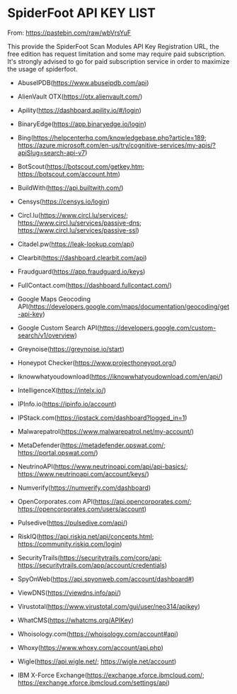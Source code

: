 # SpiderFoot API KEY LIST

From: <https://pastebin.com/raw/wbVrsYuF>

This provide the SpiderFoot Scan Modules API Key Registration URL, the free edition has request limitation and some may require paid subscription. It's strongly advised to go for paid subscription service in order to maximize the usage of spiderfoot.

- AbuseIPDB(https://www.abuseipdb.com/api)

- AlienVault OTX(https://otx.alienvault.com/)

- Apility(https://dashboard.apility.io/#/login)

- BinaryEdge(https://app.binaryedge.io/login)

- Bing(https://helpcenterhq.com/knowledgebase.php?article=189; https://azure.microsoft.com/en-us/try/cognitive-services/my-apis/?apiSlug=search-api-v7)

- BotScout(https://botscout.com/getkey.htm; https://botscout.com/account.htm)

- BuildWith(https://api.builtwith.com/)

- Censys(https://censys.io/login)

- Circl.lu(https://www.circl.lu/services/; https://www.circl.lu/services/passive-dns; https://www.circl.lu/services/passive-ssl)

- Citadel.pw(https://leak-lookup.com/api)

- Clearbit(https://dashboard.clearbit.com/api)

- Fraudguard(https://app.fraudguard.io/keys)

- FullContact.com(https://dashboard.fullcontact.com/)

- Google Maps Geocoding API(https://developers.google.com/maps/documentation/geocoding/get-api-key)

- Google Custom Search API(https://developers.google.com/custom-search/v1/overview)

- Greynoise(https://greynoise.io/start)

- Honeypot Checker(https://www.projecthoneypot.org/)

- Iknowwhatyoudownload(https://iknowwhatyoudownload.com/en/api/)

- IntelligenceX(https://intelx.io/)

- IPInfo.io(https://ipinfo.io/account)

- IPStack.com(https://ipstack.com/dashboard?logged_in=1)

- Malwarepatrol(https://www.malwarepatrol.net/my-account/)

- MetaDefender(https://metadefender.opswat.com/; https://portal.opswat.com/)

- NeutrinoAPI(https://www.neutrinoapi.com/api/api-basics/; https://www.neutrinoapi.com/account/keys/)

- Numverify(https://numverify.com/dashboard)

- OpenCorporates.com API(https://api.opencorporates.com/; https://opencorporates.com/users/account)

- Pulsedive(https://pulsedive.com/api/)

- RiskIQ(https://api.riskiq.net/api/concepts.html; https://community.riskiq.com/login)

- SecurityTrails(https://securitytrails.com/corp/api; https://securitytrails.com/app/account/credentials)

- SpyOnWeb(https://api.spyonweb.com/account/dashboard#)

- ViewDNS(https://viewdns.info/api/)

- Virustotal(https://www.virustotal.com/gui/user/neo314/apikey)

- WhatCMS(https://whatcms.org/APIKey)

- Whoisology.com(https://whoisology.com/account#api)

- Whoxy(https://www.whoxy.com/account/api.php)

- Wigle(https://api.wigle.net/; https://wigle.net/account)

- IBM X-Force Exchange(https://exchange.xforce.ibmcloud.com/; https://exchange.xforce.ibmcloud.com/settings/api)


